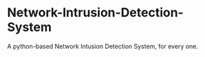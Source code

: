 # Network-Intrusion-Detection-System
A python-based Network Intusion Detection System, for every one.
